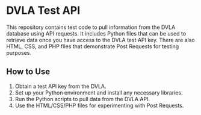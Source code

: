 # DVLA Test API

This repository contains test code to pull information from the DVLA database using API requests. It includes Python files that can be used to retrieve data once you have access to the DVLA test API key. There are also HTML, CSS, and PHP files that demonstrate Post Requests for testing purposes.

## How to Use
1. Obtain a test API key from the DVLA.
2. Set up your Python environment and install any necessary libraries.
3. Run the Python scripts to pull data from the DVLA API.
4. Use the HTML/CSS/PHP files for experimenting with Post Requests.

